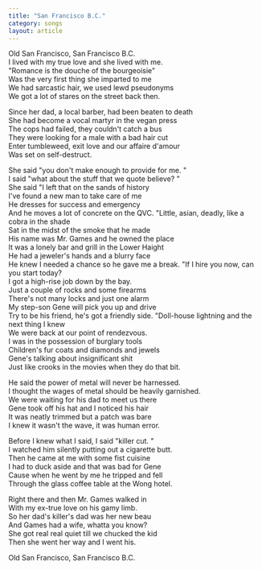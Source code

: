 ```yaml
---
title: "San Francisco B.C."
category: songs
layout: article
---
```


Old San Francisco, San Francisco B.C.  
I lived with my true love and she lived with me.  
"Romance is the douche of the bourgeoisie"  
Was the very first thing she imparted to me  
We had sarcastic hair, we used lewd pseudonyms  
We got a lot of stares on the street back then.

Since her dad, a local barber, had been beaten to death  
She had become a vocal martyr in the vegan press  
The cops had failed, they couldn't catch a bus  
They were looking for a male with a bad hair cut  
Enter tumbleweed, exit love and our affaire d'amour  
Was set on self-destruct.

She said "you don't make enough to provide for me. "  
I said "what about the stuff that we quote believe? "  
She said "I left that on the sands of history  
I've found a new man to take care of me  
He dresses for success and emergency  
And he moves a lot of concrete on the QVC. "Little, asian, deadly, like a cobra in the shade  
Sat in the midst of the smoke that he made  
His name was Mr. Games and he owned the place  
It was a lonely bar and grill in the Lower Haight  
He had a jeweler's hands and a blurry face  
He knew I needed a chance so he gave me a break. "If I hire you now, can you start today?  
I got a high-rise job down by the bay.  
Just a couple of rocks and some firearms  
There's not many locks and just one alarm  
My step-son Gene will pick you up and drive  
Try to be his friend, he's got a friendly side. "Doll-house lightning and the next thing I knew  
We were back at our point of rendezvous.  
I was in the possession of burglary tools  
Children's fur coats and diamonds and jewels  
Gene's talking about insignificant shit  
Just like crooks in the movies when they do that bit.

He said the power of metal will never be harnessed.  
I thought the wages of metal should be heavily garnished.  
We were waiting for his dad to meet us there  
Gene took off his hat and I noticed his hair  
It was neatly trimmed but a patch was bare  
I knew it wasn't the wave, it was human error.

Before I knew what I said, I said "killer cut. "  
I watched him silently putting out a cigarette butt.  
Then he came at me with some fist cuisine  
I had to duck aside and that was bad for Gene  
Cause when he went by me he tripped and fell  
Through the glass coffee table at the Wong hotel.

Right there and then Mr. Games walked in  
With my ex-true love on his gamy limb.  
So her dad's killer's dad was her new beau  
And Games had a wife, whatta you know?  
She got real real quiet till we chucked the kid  
Then she went her way and I went his.

Old San Francisco, San Francisco B.C.
